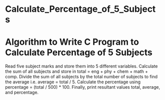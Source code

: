 # Calculate_Percentage_of_5_Subjects
# Algorithm to Write C Program to Calculate Percentage of 5 Subjects
Read five subject marks and store them into 5 different variables.
Calculate the sum of all subjects and store in total = eng + phy + chem + math + comp.
Divide the sum of all subjects by the total number of subjects to find the average i.e. average = total / 5.
Calculate the percentage using percentage = (total / 500) * 100.
Finally, print resultant values total, average, and percentage.
